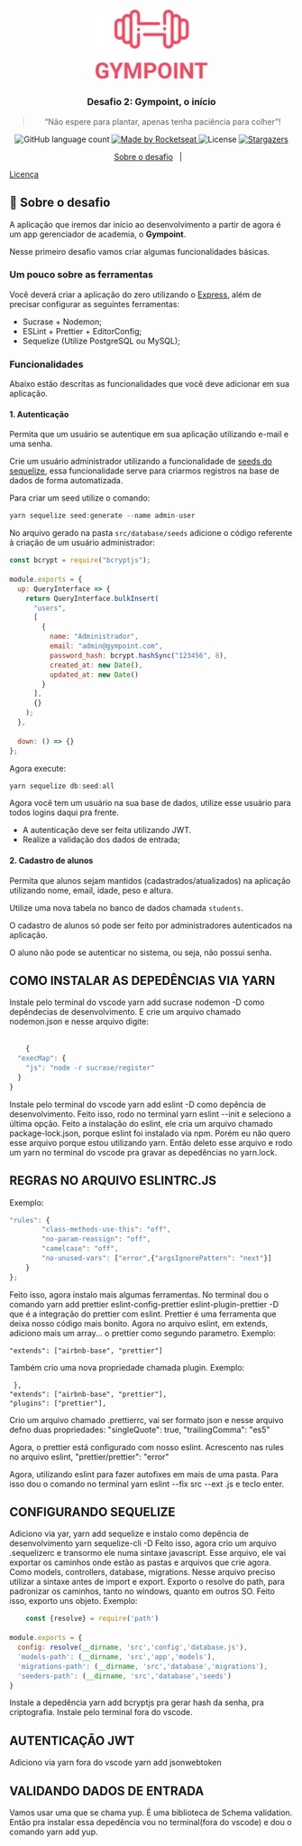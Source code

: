 <h1 align="center">
  <img alt="Gympoint" title="Gympoint" src="https://github.com/Alef011/gympoint/blob/master/logo.png" width="200px" />
</h1>

<h3 align="center">
  Desafio 2: Gympoint, o início
</h3>

<blockquote align="center">“Não espere para plantar, apenas tenha paciência para colher”!</blockquote>

<p align="center">
  <img alt="GitHub language count" src="https://img.shields.io/github/languages/count/rocketseat/bootcamp-gostack-desafio-02?color=%2304D361">

  <a href="https://rocketseat.com.br">
    <img alt="Made by Rocketseat" src="https://img.shields.io/badge/made%20by-Rocketseat-%2304D361">
  </a>

  <img alt="License" src="https://img.shields.io/badge/license-MIT-%2304D361">

  <a href="https://github.com/Rocketseat/bootcamp-gostack-desafio-02/stargazers">
    <img alt="Stargazers" src="https://img.shields.io/github/stars/rocketseat/bootcamp-gostack-desafio-02?style=social">
  </a>
</p>

<p align="center">
  <a href="#rocket-sobre-o-desafio">Sobre o desafio</a>&nbsp;&nbsp;&nbsp;|&nbsp;&nbsp;&nbsp;

  <a href="#memo-licença">Licença</a>
</p>

## :rocket: Sobre o desafio

A aplicação que iremos dar início ao desenvolvimento a partir de agora é um app gerenciador de academia, o **Gympoint**.

Nesse primeiro desafio vamos criar algumas funcionalidades básicas.
### Um pouco sobre as ferramentas

Você deverá criar a aplicação do zero utilizando o [Express](https://expressjs.com/), além de precisar configurar as seguintes ferramentas:

- Sucrase + Nodemon;
- ESLint + Prettier + EditorConfig;
- Sequelize (Utilize PostgreSQL ou MySQL);

### Funcionalidades

Abaixo estão descritas as funcionalidades que você deve adicionar em sua aplicação.

#### 1. Autenticação

Permita que um usuário se autentique em sua aplicação utilizando e-mail e uma senha.

Crie um usuário administrador utilizando a funcionalidade de [seeds do sequelize](https://sequelize.org/master/manual/migrations.html#creating-first-seed), essa funcionalidade serve para criarmos registros na base de dados de forma automatizada.

Para criar um seed utilize o comando:

```js
yarn sequelize seed:generate --name admin-user
```

No arquivo gerado na pasta `src/database/seeds` adicione o código referente à criação de um usuário administrador:

```js
const bcrypt = require("bcryptjs");

module.exports = {
  up: QueryInterface => {
    return QueryInterface.bulkInsert(
      "users",
      [
        {
          name: "Administrador",
          email: "admin@gympoint.com",
          password_hash: bcrypt.hashSync("123456", 8),
          created_at: new Date(),
          updated_at: new Date()
        }
      ],
      {}
    );
  },

  down: () => {}
};
```

Agora execute:

```js
yarn sequelize db:seed:all
```

Agora você tem um usuário na sua base de dados, utilize esse usuário para todos logins daqui pra frente.

- A autenticação deve ser feita utilizando JWT.
- Realize a validação dos dados de entrada;

#### 2. Cadastro de alunos

Permita que alunos sejam mantidos (cadastrados/atualizados) na aplicação utilizando nome, email, idade, peso e altura.

Utilize uma nova tabela no banco de dados chamada `students`.

O cadastro de alunos só pode ser feito por administradores autenticados na aplicação.

O aluno não pode se autenticar no sistema, ou seja, não possui senha.

## COMO INSTALAR AS DEPEDÊNCIAS VIA YARN 

Instale pelo terminal do vscode yarn add sucrase nodemon -D como depêndecias de desenvolvimento. E crie um arquivo chamado nodemon.json e nesse arquivo digite:
```js

	{
  "execMap": {
    "js": "node -r sucrase/register"
  }
}
```

Instale pelo terminal do vscode yarn add eslint -D como depência de desenvolvimento. Feito isso, rodo no terminal yarn eslint --init e seleciono a última opção. Feito a instalação do eslint, ele cria um arquivo chamado package-lock.json, porque eslint foi instalado via npm. Porém eu não quero esse arquivo porque estou utilizando yarn. Então deleto esse arquivo e rodo um yarn no terminal do vscode pra gravar as depedências no yarn.lock.

## REGRAS NO ARQUIVO ESLINTRC.JS

Exemplo:

```js
"rules": {
        "class-methods-use-this": "off",
        "no-param-reassign": "off",
        "camelcase": "off",
        "no-unused-vars": ["error",{"argsIgnorePattern": "next"}]
    }
};
```
Feito isso, agora instalo mais algumas ferramentas.
No terminal dou o comando yarn add prettier eslint-config-prettier eslint-plugin-prettier -D que é a integração do prettier com eslint.
Prettier é uma ferramenta que deixa nosso código mais bonito.
Agora no arquivo eslint, em extends, adiciono mais um array... o prettier como segundo parametro. Exemplo:

	"extends": ["airbnb-base", "prettier"]

Também crio uma nova propriedade chamada plugin. Exemplo:

	 },
    "extends": ["airbnb-base", "prettier"],
    "plugins": ["prettier"],

Crio um arquivo chamado .prettierrc, vai ser formato json e nesse arquivo defno duas propriedades: "singleQuote": true,
		   "trailingComma": "es5"

Agora, o prettier está configurado com nosso eslint. Acrescento nas rules no arquivo eslint, "prettier/prettier": "error"

Agora, utilizando eslint para fazer autofixes em mais de uma pasta. Para isso dou o comando no terminal yarn eslint --fix src --ext .js e teclo enter.

## CONFIGURANDO SEQUELIZE

Adiciono via yar, yarn add sequelize e instalo como depência de desenvolvimento yarn sequelize-cli -D 
Feito isso, agora crio um arquivo .sequelizerc e transormo ele numa sintaxe javascript. Esse arquivo, ele vai exportar os caminhos onde estão as pastas e arquivos que crie agora. Como models, controllers, database, migrations. Nesse arquivo preciso utilizar a sintaxe antes de import e export. Exporto o resolve do path, para padronizar os caminhos, tanto no windows, quanto em outros SO. Feito isso,  exporto uns objeto. Exemplo:

```js
	const {resolve} = require('path')

module.exports = {
  config: resolve(__dirname, 'src','config','database.js'),
  'models-path': (__dirname, 'src','app','models'),
  'migrations-path': (__dirname, 'src','database','migrations'),
  'seeders-path': (__dirname, 'src','database','seeds')
}
```

Instale a depedência  yarn add bcryptjs pra gerar hash da senha, pra criptografia. Instale pelo terminal fora do vscode.

## AUTENTICAÇÃO JWT

 Adiciono via yarn fora do vscode  yarn add jsonwebtoken
 
 ## VALIDANDO DADOS DE ENTRADA
 
 Vamos usar uma que se chama yup. É uma biblioteca de Schema validation. Então pra instalar essa depedência vou no terminal(fora do vscode) e dou o comando yarn add yup.
 
